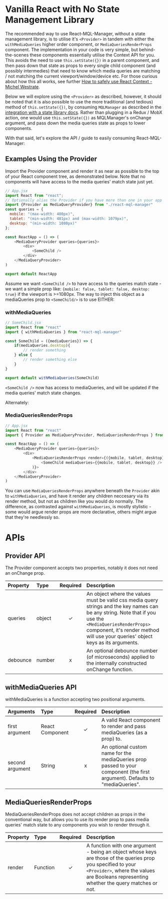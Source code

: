 # Vanilla React with No State Management Library

The recommended way to use React-MQL-Manager, without a state management library, is to utilise it's `<Provider>` in tandem
with either the `withMediaQueries` higher order component, or `MediaQueriesRenderProps` component. The implementation in your code is very simple, but behind-the-scenes these components essentially utilise the Context API for you. This avoids the need to use `this.setState({})` in a parent component, and then pass down that state as props to every single child component (and possibly intermedies) that need to know which media queries are matching / not matching the current viewport/window/device etc. For those curious about how this all works, see further [How to safely use React Context - Michel Westrate](https://medium.com/@mweststrate/how-to-safely-use-react-context-b7e343eff076).

Below we will explore using the `<Provider>` as described, however, it should be noted that it is also possible to use the more traditional (and tedious) method of `this.setState({})`, by consuming `MQLManager` as described in the [integration with a state library docs](https://github.com/AWebOfBrown/React-MQL-Manager/blob/master/documentation/mobXAndRedux.md). Rather than plugging in a Redux / MobX action, one would use `this.setState({})` as MQLManager's onChange argument, and pass down the media queries state as props to lower components. 

With that said, let's explore the API / guide to easily consuming React-MQL-Manager:

## Examples Using the Provider
Import the Provider component and render it as near as possible to the top of your React component tree, as demonstrated below. Note that no components will have access to the media queries' match state just yet.

```javascript
// App.jsx
import React from "react";
// Optionally alias the Provider if you have more than one in your app
import {Provider as MediaQueryProvider} from "./react-mql-manager"
const queries = {
  mobile: "(max-width: 480px)",
  tablet: "(min-width: 481px) and (max-width: 1079px)",
  desktop: "(min-width: 1080px)"
};

const ReactApp = () => (
    <MediaQueryProvider queries={queries}>
        <div>
            <SomeChild />
        </div>
    </MediaQueryProvider>
)

export default ReactApp
```

Assume we want `<SomeChild />` to have access to the queries match state - we want a simple prop like: 
`{mobile: false, tablet: false, desktop: true}` if the viewport is >=1080px. The way to inject this object as a mediaQueries prop to `<SomeChild/>` is to use EITHER:

### withMediaQueries
```javascript
// SomeChild.jsx
import React from "react"
import { withMediaQueries } from "react-mql-manager"

const SomeChild = ({mediaQueries}) => {
    if(mediaQueries.desktop){
        // render something
    } else {
        // render something else
    }
}

export default withMediaQueries(SomeChild)
```

`<SomeChild />` now has access to mediaQueries, and will be updated if the media queries' match state changes.

Alternately:

### MediaQueriesRenderProps 
```javascript
// App.jsx
import React from "react"
import { Provider as MediaQueryProvider, MediaQueriesRenderProps } from "react-mql-manager"

const ReactApp = () => (
    <MediaQueryProvider queries={queries}>
        <div>
            <MediaQueriesRenderProps render={({mobile, tablet, desktop}) => (
                <SomeChild mediaQueries={{mobile, tablet, desktop}} />
            )}>
        </div>
    </MediaQueryProvider>
)
```
You can use `MediaQueriesRenderProps` anywhere beneath the `Provider` akin to `withMediaQueries`, and have it render any children neccesary via its render method, but not as children like you would do normally. The difference, as contrasted against `withMediaQueries`, is mostly stylistic - some would argue render props are more declarative, others might argue that they're needlessly so. 

# APIs
## Provider API
The Provider component accepts two properties, notably it does not need an onChange prop.

| Property | Type | Required | Description |
|:---|:---|:---:|:---|
| queries | object | ✓ | An object where the values must be valid css media query strings and the key names can be any string. Note that if you use the `<MediaQueriesRenderProps>` component, it's render method will use your queries' object keys as its arguments. |
| debounce | number | x | An optional debounce number (of microseconds) applied to the internally constructed onChange function. | 

## withMediaQueries API
withMediaQueries is a function accepting two positional arguments.

| Arguments | Type | Required | Description |
|:---|:---|:---:|:---|
| first argument | React Component | ✓ | A valid React component to render and pass mediaQueries (as a prop) to. |
| second argument | String | x | An optional custom name for the mediaQueries prop passed to your component (the first argument). Defaults to "mediaQueries". | 

## MediaQueriesRenderProps
MediaQueriesRenderProps does not accept children as props in the conventional way, but allows you to use its render prop to pass media queries' match state to any components you wish to render through it.  

| Property | Type | Required | Description |
|:---|:---|:---:|:---|
| render | Function | ✓ | A function with one argument - being an object whose keys are those of the queries prop you specified to your `<Provider>`, where the values are Booleans representing whether the query matches or not. 